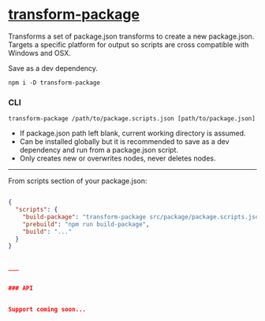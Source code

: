 # [transform-package](https://npmjs.com/packages/transform-package)

Transforms a set of package.json transforms to create a new package.json. Targets a specific platform for output so scripts are cross compatible with Windows and OSX.

Save as a dev dependency.

`npm i -D transform-package`


### CLI


`transform-package /path/to/package.scripts.json [path/to/package.json]`


* If package.json path left blank, current working directory is assumed.
* Can be installed globally but it is recommended to save as a dev dependency and run from a package.json script.
* Only creates new or overwrites nodes, never deletes nodes.

___

From scripts section of your package.json:


```json

{
  "scripts": {
    "build-package": "transform-package src/package/package.scripts.json",
    "prebuild": "npm run build-package",
    "build": "..."
  }
}


___


### API


Support coming soon...
